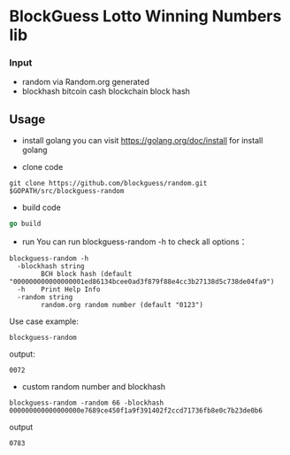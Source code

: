 # BlockGuess Lotto Winning Numbers lib

### Input
* random via Random.org generated
* blockhash bitcoin cash blockchain block hash

## Usage

* install golang
  you can visit https://golang.org/doc/install for install golang
  
* clone code 
 ```git
 git clone https://github.com/blockguess/random.git $GOPATH/src/blockguess-random
 ```
* build code
 ```go
 go build 
 ```
 
* run
You can run blockguess-random -h to check all options：
```
blockguess-random -h
  -blockhash string
    	BCH block hash (default "000000000000000001ed86134bcee0ad3f879f88e4cc3b27138d5c738de04fa9")
  -h	Print Help Info
  -random string
    	random.org random number (default "0123")
```
Use case example:
```
blockguess-random
```
output:
```
0072
```

* custom random number and blockhash
```
blockguess-random -random 66 -blockhash 000000000000000000e7689ce450f1a9f391402f2ccd71736fb8e0c7b23de0b6
```
output
```
0783
```



